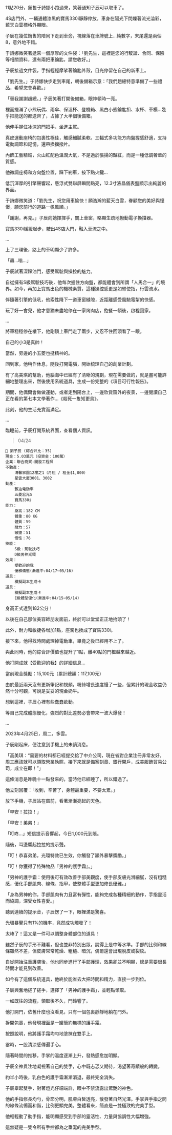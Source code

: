 11點20分，銷售于詩娜小跑過來，笑著通知子辰可以取車了。  

4S店門外，一輛通體漆黑的寶馬330i靜靜停放，車身在陽光下閃爍著流光溢彩，藍天白雲標格外顯眼。  

子辰在幾位銷售的陪同下走到車旁，視線落在車牌號上...純數字，末尾還是兩個8，意外地不錯。  

于詩娜微笑著遞來一個厚厚的文件袋：「劉先生，這裡是您的行駛證、合同、保險等相關資料，還有兩把車鑰匙，請您收好。」  

子辰接過文件袋，手指輕輕摩挲著鑰匙外殼，目光停留在自己的新車上。  

「劉先生。」于詩娜快步走到車尾，朝後備箱示意：「我們趙總特意準備了一些禮品，希望您會喜歡。」  

「替我謝謝趙總。」子辰笑著打開後備箱，眼神頓時一亮。  

裡面擺滿了小熊玩偶、雨傘、保溫杯、登機箱、黑白小熊鑰匙扣、水杯、車模...幾乎把能送的都送齊了，占據了大半個後備箱。  

他伸手握住冰涼的門把手，坐進主駕。  

真皮運動座椅的包裹性極佳，觸感細膩柔軟。三輻式多功能方向盤握感舒適，支持電動調節和記憶，還帶換擋撥片。  

內飾工藝精細，火山紅配色溫潤大氣，不是過於張揚的豔紅，而是一種低調奢華的質感。  

他微調座椅和方向盤位置，踩下剎車，按下點火鍵...  

低沉渾厚的引擎聲響起，懸浮式雙聯屏瞬間點亮，12.3寸液晶儀表盤顯示出絢麗的界面。  

于詩娜微笑道：「劉先生，祝您用車愉快！願浩瀚的藍天白雲，眷顧您的美好與憧憬，願您前行的道路一帆風順。」  

「謝謝，再見。」子辰向她揮揮手，關上車窗，略顯生疏地撥動電子換擋器。  

寶馬330i緩緩起步，駛出4S店大門，融入車流之中。  

...  

上了三環後，路上的車明顯少了許多。  

「轟...嗡...」  

子辰試著深踩油門，感受駕駛與操控的魅力。  

自從擁有S級駕駛技巧後，他每次握住方向盤，都能體會到所謂「人馬合一」的境界。如今，再加上寶馬出色的機械素質，這種操控感更是如臂使指，行雲流水。  

伴隨著引擎的低吼，他索性降下一道車窗縫隙，近距離感受風馳電掣的快感。  

玩了好一會兒，他才意猶未盡地停在一家烤肉店，飽餐一頓後，啟程回家。  

...  

將車穩穩停在樓下，他剛鎖上車門走了兩步，又忍不住回頭看了一眼。  

自己的小3是真帥！  

當然，旁邊的小五菱也挺精神的。  

回到家，他稍作休息，隨後打開電腦，開始梳理自己的創業計劃。  

有了高美琪的幫助，他腦海中已經有了清晰的規劃，現在需要做的，就是盡可能詳細地整理出來，然後使用系統道具，生成一份完整的《項目可行性報告》。  

期間，他偶爾會做做運動，或者走到陽台上，一邊欣賞窗外的夜景，一邊閱讀自己正在看的第七本文學著作...《殺死一隻知更鳥》。  

此刻，他的生活充實而滿足。  

...  

臨睡前，子辰打開系統界面，查看個人資訊。  

> 04/24  
```
📰 劉子辰 (綜合評比：35)  
現金：5.03萬元（投資金：100萬）  
企業：聯合商貿-開發工程師  
不動產：  
    清馨家園12樓之1（月租 / 租金$1,000）  
    星雲大廈3001、3002  
動產：  
    雅迪電動車  
    五菱宏光S  
    寶馬330i  
能力：  
    身高：182 CM  
    體重：80 KG  
    體質：59  
    耐力：57  
    敏捷：51  
    悟性：76  
技能：  
    S級：駕駛技巧  
    D級男神光環 
效果：  
    受歡迎的我
    優雅儀態(漸進中:04/17~05/16) 
道具：
    模擬副本生成卡
道具：
    模擬副本生成卡
    E級體型優化(漸進中:04/15~05/14) 
```  

身高正式達到182公分！  

以後在自己那位美容師朋友面前，終於可以堂堂正正地抬頭了！  

此外，耐力和敏捷各增加1點，座駕也換成了寶馬330i。  

接下來，他得找時間處理掉電動車，畢竟之後已經用不上了。  

與此同時，他的綜合評價值也提升了1點，離40點的門檻越來越近。  

他打開成就【受歡迎的我】的詳細信息...  

當前現金獎勵：15,100元（累計總額：117,100元）  

由於最近兩天沒有更新筆記和視頻，粉絲增長速度慢了一些，但累計的現金收益仍然十分可觀，可說是妥妥的現金奶牛。  

想到這裡，子辰心裡有些蠢蠢欲動。  

等自己完成體態優化，強烈的對比差勢必會帶來一波大爆發！

...

2023年4月25日，周二，多雲。

子辰剛起床，便注意到手機上的未讀消息。

「高美琪：“需要的材料都已經提交給了中介公司，現在省對企業注冊非常友好，周三應該就可以領取營業執照，接下來就是備案刻章、銀行開戶，成美服飾貿易公司，成立在即！”」

這條消息是昨晚十一點發來的，當時他已經睡了，所以錯過了。

他立刻回覆：「收到，辛苦了，身體最重要，不要太累。」

放下手機，子辰站在窗前，看著漸漸亮起的天色。

「早安！拉拉！」

「早安！弟弟！」

「叮咚...」短信提示音響起，今日1,000元到賬。

隨後，耳邊響起拉拉的提示聲。

「叮！恭喜弟弟，光環特效已生效，你觸發了額外暴擊獎勵。」

「叮！你獲得了特殊物品『男神的護手霜』。」

「男神的護手霜：使用後可有效改善手部美觀度，使手部皮膚光滑細膩，沒有粗糙感，優化手部肌肉、線條、指甲，使整體手型更加修長優雅。」

「身為男神的你，手部肌肉有力且富有彈性，能夠完成各種精細的動作，手指靈活而協調，深受女性喜愛。」

聽到連續的提示音，子辰愣了一下，眼裡滿是驚喜。

光環暴擊只有1%的機率，竟然成功觸發了！

太棒了！這又是一件可以調整身體部位的道具！

雖然子辰的手形不難看，但也並非特別出眾，說得上是中等水準。手部的比例和線條雖然不差，但皮膚常常乾燥、粗糙、暗沉，偶爾還會出現脫皮或裂紋。

自從開始注重護膚後，他也同步進行了手部護理，效果卻並不明顯，總是需要很長時間才能見到改善。

如今有了這個系統道具，他終於能省去大把時間和精力，直接一步到位。

子辰興奮地搓了搓手，選擇了「男神的護手霜」，並輕點領取。

一如既往的流程，領取後不久，門鈴響了。

他打開門，依舊什麼也沒看見，只有一個包裹靜靜地躺在門外。

拆開包裹，他發現裡面是一罐簡約無標的護手霜。

按照說明，他將護手霜均勻地塗抹在雙手上。

霎時，一股清涼感傳遍手心。

隨著時間的推移，手掌的溫度逐漸上升，發熱感愈加明顯。

子辰全神貫注地凝視著自己的雙手，心中既忐忑又期待，渴望著奇蹟般的轉變。

約半小時後，乳白色的護手霜漸漸消退，最終完全消失。

子辰舉起雙手，對著燈光仔細端詳，眼中不禁流露出驚艷的神色。

他的手指修長均勻，骨節分明，肌膚白皙透亮，散發著自然光澤。手掌與手指之間的線條流暢而和諧，比例更顯完美。整體看來，簡直是一雙極致的完美手型。

他輕輕動了動手指，能明顯感受到手部的靈活性、力量與協調性大幅增強。

這無疑是一雙令所有手控都為之垂涎的完美手型。
